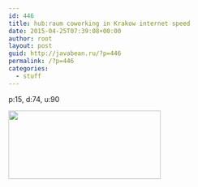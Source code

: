 ```yaml
---
id: 446
title: hub:raum coworking in Krakow internet speed
date: 2015-04-25T07:39:08+00:00
author: root
layout: post
guid: http://javabean.ru/?p=446
permalink: /?p=446
categories:
  - stuff
---
```

p:15, d:74, u:90

<img class="alignnone" src="http://www.speedtest.net/result/4315515320.png" alt="" width="300" height="135" />